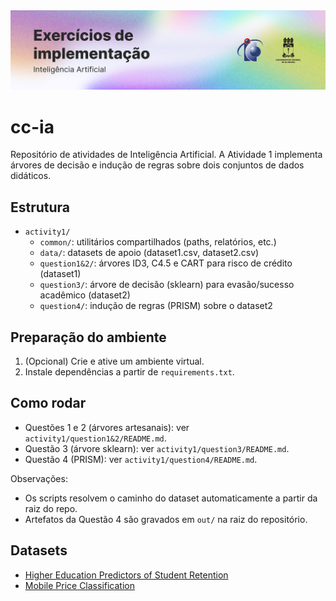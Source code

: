 <picture>
  <source media="(prefers-color-scheme: dark)" srcset="./.github/cover.png">
  <source media="(prefers-color-scheme: light)" srcset="./.github/cover_light.png">
  <img alt="Inteligência Artificial" src="/.github/cover_light.png">
</picture>

# cc-ia

Repositório de atividades de Inteligência Artificial. A Atividade 1 implementa árvores de decisão e indução de regras sobre dois conjuntos de dados didáticos.

## Estrutura

- `activity1/`
	- `common/`: utilitários compartilhados (paths, relatórios, etc.)
	- `data/`: datasets de apoio (dataset1.csv, dataset2.csv)
	- `question1&2/`: árvores ID3, C4.5 e CART para risco de crédito (dataset1)
	- `question3/`: árvore de decisão (sklearn) para evasão/sucesso acadêmico (dataset2)
	- `question4/`: indução de regras (PRISM) sobre o dataset2

## Preparação do ambiente

1) (Opcional) Crie e ative um ambiente virtual.
2) Instale dependências a partir de `requirements.txt`.

## Como rodar

- Questões 1 e 2 (árvores artesanais): ver `activity1/question1&2/README.md`.
- Questão 3 (árvore sklearn): ver `activity1/question3/README.md`.
- Questão 4 (PRISM): ver `activity1/question4/README.md`.

Observações:
- Os scripts resolvem o caminho do dataset automaticamente a partir da raiz do repo.
- Artefatos da Questão 4 são gravados em `out/` na raiz do repositório.

## Datasets

- [Higher Education Predictors of Student Retention](https://www.kaggle.com/datasets/thedevastator/higher-education-predictors-of-student-retention)
- [Mobile Price Classification](https://www.kaggle.com/datasets/iabhishekofficial/mobile-price-classification)
